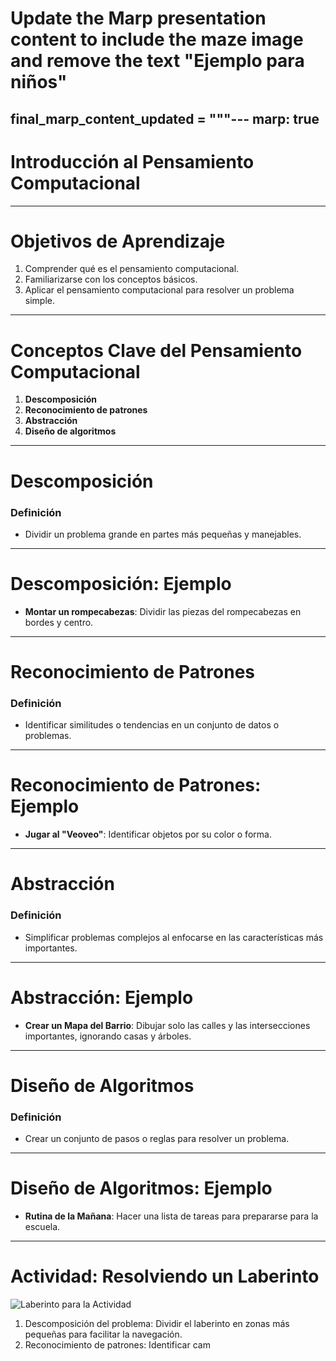 # Update the Marp presentation content to include the maze image and remove the text "Ejemplo para niños"

final_marp_content_updated = """---
marp: true
---

# Introducción al Pensamiento Computacional

<!--
Notas para el orador:  
- Presentarse y dar una breve introducción a la clase.
- Describir los objetivos de aprendizaje y la agenda para la clase.
-->

---

# Objetivos de Aprendizaje

1. Comprender qué es el pensamiento computacional.
2. Familiarizarse con los conceptos básicos.
3. Aplicar el pensamiento computacional para resolver un problema simple.

<!--
Notas para el orador:  
- Explicar por qué es importante el pensamiento computacional.
- Detallar qué se espera que los estudiantes aprendan al final de la clase.
-->

---

# Conceptos Clave del Pensamiento Computacional

1. **Descomposición**
2. **Reconocimiento de patrones**
3. **Abstracción**
4. **Diseño de algoritmos**

<!--
Notas para el orador:  
- Explicar cada concepto brevemente.
- Indicar que a continuación se mostrarán ejemplos de cada uno.
-->

---

# Descomposición

### Definición
- Dividir un problema grande en partes más pequeñas y manejables.

---

# Descomposición: Ejemplo

- **Montar un rompecabezas**: Dividir las piezas del rompecabezas en bordes y centro.

<!--
Notas para el orador:  
- Explicar cómo dividir un problema grande en partes más pequeñas hace que sea más fácil de manejar.
-->

---

# Reconocimiento de Patrones

### Definición
- Identificar similitudes o tendencias en un conjunto de datos o problemas.

---

# Reconocimiento de Patrones: Ejemplo

- **Jugar al "Veoveo"**: Identificar objetos por su color o forma.

<!--
Notas para el orador:  
- Mostrar cómo reconocer patrones puede ayudar en juegos y en la vida cotidiana.
-->

---

# Abstracción

### Definición
- Simplificar problemas complejos al enfocarse en las características más importantes.

---

# Abstracción: Ejemplo

- **Crear un Mapa del Barrio**: Dibujar solo las calles y las intersecciones importantes, ignorando casas y árboles.

<!--
Notas para el orador:  
- Explicar cómo la abstracción ayuda a enfocarse en la información relevante, haciendo la tarea más eficiente.
-->

---

# Diseño de Algoritmos

### Definición
- Crear un conjunto de pasos o reglas para resolver un problema.

---

# Diseño de Algoritmos: Ejemplo

- **Rutina de la Mañana**: Hacer una lista de tareas para prepararse para la escuela.

<!--
Notas para el orador:  
- Hablar sobre cómo diseñar un algoritmo puede ayudar a alcanzar un objetivo específico, como prepararse para la escuela de manera eficiente.
-->

---

# Actividad: Resolviendo un Laberinto

![Laberinto para la Actividad](maze_activity.png)

1. Descomposición del problema: Dividir el laberinto en zonas más pequeñas para facilitar la navegación.
2. Reconocimiento de patrones: Identificar cam
